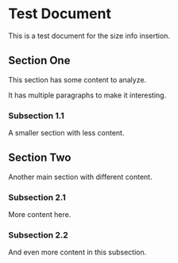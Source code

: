 # Test Document

This is a test document for the size info insertion.

## Section One

This section has some content to analyze.

It has multiple paragraphs to make it interesting.

### Subsection 1.1

A smaller section with less content.

## Section Two

Another main section with different content.

### Subsection 2.1

More content here.

### Subsection 2.2

And even more content in this subsection.
